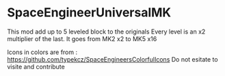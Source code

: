 # SpaceEngineerUniversalMK

This mod add up to 5 leveled block to the originals
Every level is an x2 multiplier of the last. It goes from MK2 x2 to MK5 x16

Icons in colors are from : https://github.com/typekcz/SpaceEngineersColorfulIcons
Do not esitate to visite and contribute
